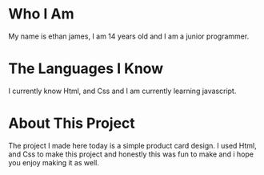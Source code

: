 # Who I Am
My name is ethan james, I am 14 years old and I am a junior programmer.

# The Languages I Know
I currently know Html, and Css and I am currently learning javascript.

# About This Project

The project I made here today is a simple product card design. I used Html, and Css to make this project and honestly this was fun to make and i hope you enjoy making it as well.
